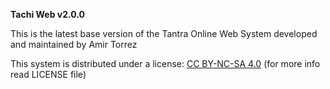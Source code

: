 <b>Tachi Web v2.0.0</b>

This is the latest base version of the Tantra Online Web System developed and maintained by Amir Torrez

This system is distributed under a license: <u>CC BY-NC-SA 4.0</u> (for more info read LICENSE file)
